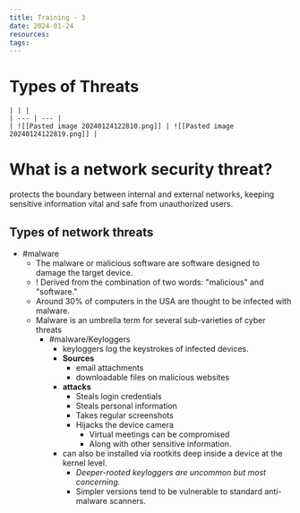 ```yaml
---
title: Training - 3
date: 2024-01-24
resources: 
tags:
---
```

# Types of Threats

```ad-note
| | |
| --- | --- |
| ![[Pasted image 20240124122810.png]] | ![[Pasted image 20240124122819.png]] |
```

# What is a network security threat?

protects the boundary between internal and external networks, keeping sensitive information vital and safe from unauthorized users. 

## Types of network threats

- #malware
	- The malware or malicious software are software designed to damage the target device.
	- ! Derived from the combination of two words: "malicious" and "software."
	- Around 30% of computers in the USA are thought to be infected with malware.
	- Malware is an umbrella term for several sub-varieties of cyber threats
		- #malware/Keyloggers
			- keyloggers log the keystrokes of infected devices.
			- **Sources**
				- email attachments
				- downloadable files on malicious websites
			- **attacks**
				- Steals login credentials
				- Steals personal information
				- Takes regular screenshots
				- Hijacks the device camera
					- Virtual meetings can be compromised
					- Along with other sensitive information.
			- can also be installed via rootkits deep inside a device at the kernel level.
				- *Deeper-rooted keyloggers are uncommon but most concerning.*
				- Simpler versions tend to be vulnerable to standard anti-malware scanners.